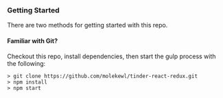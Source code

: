 ### Getting Started

There are two methods for getting started with this repo.

#### Familiar with Git?
Checkout this repo, install dependencies, then start the gulp process with the following:

```
> git clone https://github.com/molekewl/tinder-react-redux.git
> npm install
> npm start
```
